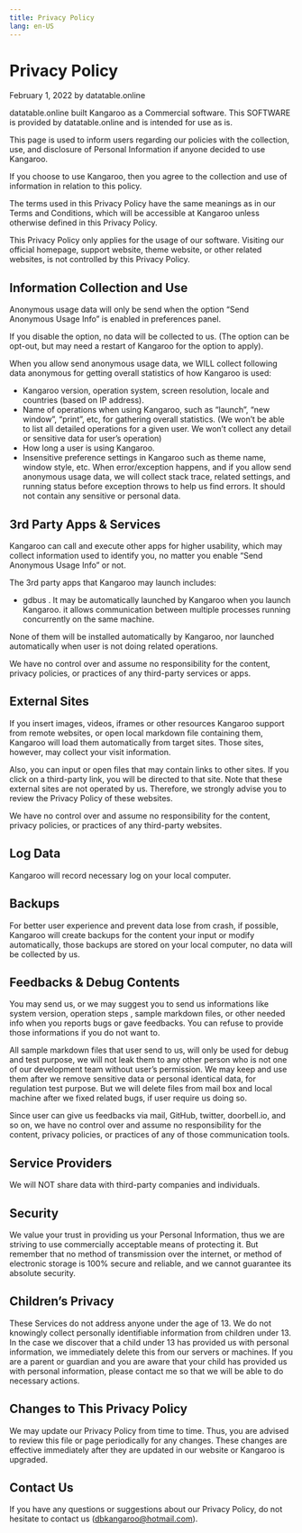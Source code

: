 ```yaml
---
title: Privacy Policy
lang: en-US
---
```


# Privacy Policy

February 1, 2022 by datatable.online

datatable.online built Kangaroo as a Commercial software. This SOFTWARE is provided by datatable.online and is intended for use as is.

This page is used to inform users regarding our policies with the collection, use, and disclosure of Personal Information if anyone decided to use Kangaroo.

If you choose to use Kangaroo, then you agree to the collection and use of information in relation to this policy.

The terms used in this Privacy Policy have the same meanings as in our Terms and Conditions, which will be accessible at Kangaroo unless otherwise defined in this Privacy Policy.

This Privacy Policy only applies for the usage of our software. Visiting our official homepage, support website, theme website, or other related websites, is not controlled by this Privacy Policy.

## Information Collection and Use
Anonymous usage data will only be send when the option “Send Anonymous Usage Info” is enabled in preferences panel.

If you disable the option, no data will be collected to us. (The option can be opt-out, but may need a restart of Kangaroo for the option to apply).

When you allow send anonymous usage data, we WILL collect following data anonymous for getting overall statistics of how Kangaroo is used:
- Kangaroo version, operation system, screen resolution, locale and countries (based on IP address).
- Name of operations when using Kangaroo, such as “launch”, “new window”, “print”, etc, for gathering overall statistics. (We won’t be able to list all detailed operations for a given user. We won’t collect any detail or sensitive data for user’s operation)
- How long a user is using Kangaroo.
- Insensitive preference settings in Kangaroo such as theme name, window style, etc.
When error/exception happens, and if you allow send anonymous usage data, we will collect stack trace, related settings, and running status before exception throws to help us find errors. It should not contain any sensitive or personal data.

## 3rd Party Apps & Services
Kangaroo can call and execute other apps for higher usability, which may collect information used to identify you, no matter you enable “Send Anonymous Usage Info” or not.

The 3rd party apps that Kangaroo may launch includes:

- gdbus . It may be automatically launched by Kangaroo when you launch Kangaroo. it allows communication between multiple processes running concurrently on the same machine.

None of them will be installed automatically by Kangaroo, nor launched automatically when user is not doing related operations.

We have no control over and assume no responsibility for the content, privacy policies, or practices of any third-party services or apps.

## External Sites
If you insert images, videos, iframes or other resources Kangaroo support from remote websites, or open local markdown file containing them, Kangaroo will load them automatically from target sites. Those sites, however, may collect your visit information.

Also, you can input or open files that may contain links to other sites. If you click on a third-party link, you will be directed to that site. Note that these external sites are not operated by us. Therefore, we strongly advise you to review the Privacy Policy of these websites.

We have no control over and assume no responsibility for the content, privacy policies, or practices of any third-party websites.

## Log Data
Kangaroo will record necessary log on your local computer.

## Backups
For better user experience and prevent data lose from crash, if possible, Kangaroo will create backups for the content your input or modify automatically, those backups are stored on your local computer, no data will be collected by us.

## Feedbacks & Debug Contents
You may send us, or we may suggest you to send us informations like system version, operation steps , sample markdown files, or other needed info when you reports bugs or gave feedbacks. You can refuse to provide those informations if you do not want to.

All sample markdown files that user send to us, will only be used for debug and test purpose, we will not leak them to any other person who is not one of our development team without user’s permission. We may keep and use them after we remove sensitive data or personal identical data, for regulation test purpose. But we will delete files from mail box and local machine after we fixed related bugs, if user require us doing so.

Since user can give us feedbacks via mail, GitHub, twitter, doorbell.io, and so on, we have no control over and assume no responsibility for the content, privacy policies, or practices of any of those communication tools.

## Service Providers
We will NOT share data with third-party companies and individuals.

## Security
We value your trust in providing us your Personal Information, thus we are striving to use commercially acceptable means of protecting it. But remember that no method of transmission over the internet, or method of electronic storage is 100% secure and reliable, and we cannot guarantee its absolute security.

## Children’s Privacy
These Services do not address anyone under the age of 13. We do not knowingly collect personally identifiable information from children under 13. In the case we discover that a child under 13 has provided us with personal information, we immediately delete this from our servers or machines. If you are a parent or guardian and you are aware that your child has provided us with personal information, please contact me so that we will be able to do necessary actions.

## Changes to This Privacy Policy
We may update our Privacy Policy from time to time. Thus, you are advised to review this file or page periodically for any changes. These changes are effective immediately after they are updated in our website or Kangaroo is upgraded.

## Contact Us
If you have any questions or suggestions about our Privacy Policy, do not hesitate to contact us (dbkangaroo@hotmail.com).